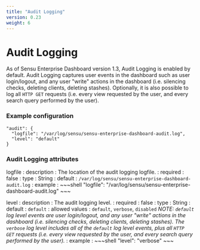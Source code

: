 ```yaml
---
title: "Audit Logging"
version: 0.23
weight: 6
---
```


# Audit Logging

As of Sensu Enterprise Dashboard version 1.3, Audit Logging is enabled by
default. Audit Logging captures user events in the dashboard such as user
login/logout, and any user "write" actions in the dashboard (i.e. silencing
checks, deleting clients, deleting stashes). Optionally, it is also possible to
log all `HTTP GET` requests (i.e. every view requested by the user, and every
search query performed by the user).

### Example configuration

~~~ shell
"audit": {
  "logfile": "/var/log/sensu/sensu-enterprise-dashboard-audit.log",
  "level": "default"
}
~~~

### Audit Logging attributes

logfile
: description
  : The location of the audit logging logfile.
: required
  : false
: type
  : String
: default
  : `/var/log/sensu/sensu-enterprise-dashboard-audit.log`
: example
  : ~~~shell
    "logfile": "/var/log/sensu/sensu-enterprise-dashboard-audit.log"
    ~~~

level
: description
  : The audit logging level.
: required
  : false
: type
  : String
: default
  : `default`
: allowed values
  : `default`, `verbose`, `disabled`
  _NOTE: `default` log level events are user login/logout, and any user "write"
  actions in the dashboard (i.e. silencing checks, deleting clients, deleting
  stashes). The `verbose` log level includes all of the `default` log level
  events, plus all `HTTP GET` requests (i.e. every view requested by the user,
  and every search query performed by the user)._
: example
  : ~~~shell
    "level": "verbose"
    ~~~
